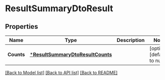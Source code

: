 # ResultSummaryDtoResult

## Properties
Name | Type | Description | Notes
------------ | ------------- | ------------- | -------------
**Counts** | [***ResultSummaryDtoResultCounts**](ResultSummaryDto_result_counts.md) |  | [optional] [default to null]

[[Back to Model list]](../README.md#documentation-for-models) [[Back to API list]](../README.md#documentation-for-api-endpoints) [[Back to README]](../README.md)

